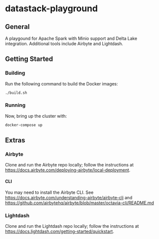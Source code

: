 # datastack-playground


## General

A playgound for Apache Spark with Minio support and Delta Lake integration. Additional tools include Airbyte and Lightdash.

## Getting Started

### Building

Run the following command to build the Docker images:
```bash
./build.sh
```

### Running

Now, bring up the cluster with:
```bash
docker-compose up
```

## Extras

### Airbyte

Clone and run the Airbyte repo locally; follow the instructions at https://docs.airbyte.com/deploying-airbyte/local-deployment.

#### CLI

You may need to install the Airbyte CLI. See https://docs.airbyte.com/understanding-airbyte/airbyte-cli and https://github.com/airbytehq/airbyte/blob/master/octavia-cli/README.md

### Lightdash

Clone and run the Lightdash repo locally; follow the instructions at https://docs.lightdash.com/getting-started/quickstart.
